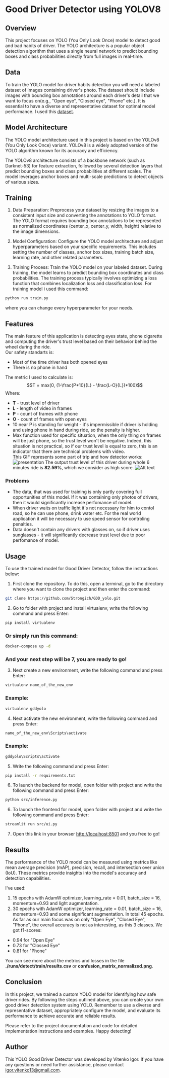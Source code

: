 # Good Driver Detector using YOLOV8 

## Overview
This project focuses on YOLO (You Only Look Once) model to detect good and bad habits of driver. The YOLO architecture is a popular object detection algorithm that uses a single neural network to predict bounding boxes and class probabilities directly from full images in real-time.

## Data
To train the YOLO model for driver habits detection you will need a 
labeled dataset of images containing driver's photo. The dataset should include images with bounding box annotations around each driver's detail that we want to focus on(e.g., "Open eye", "Closed eye", "Phone" etc.). It is essential to have a diverse and representative dataset for optimal model performance. I used this [dataset](https://www.kaggle.com/datasets/habbas11/dms-driver-monitoring-system).

## Model Architecture
The YOLO model architecture used in this project is based on the YOLOv8 (You Only Look Once) variant. YOLOv8 is a widely adopted version of the YOLO algorithm known for its accuracy and efficiency.

The YOLOv8 architecture consists of a backbone network (such as Darknet-53) for feature extraction, followed by several detection layers that predict bounding boxes and class probabilities at different scales. The model leverages anchor boxes and multi-scale predictions to detect objects of various sizes.
## Training 
1. Data Preparation: Preprocess your dataset by resizing the images to a consistent input size and converting the annotations to YOLO format. The YOLO format requires bounding box annotations to be represented as normalized coordinates (center_x, center_y, width, height) relative to the image dimensions.

2. Model Configuration: Configure the YOLO model architecture and adjust hyperparameters based on your specific requirements. This includes setting the number of classes, anchor box sizes, training batch size, learning rate, and other related parameters.

3. Training Process: Train the YOLO model on your labeled dataset. During training, the model learns to predict bounding box coordinates and class probabilities. The training process typically involves optimizing a loss function that combines localization loss and classification loss. For training model i used this command:
```bash
python run train.py
```
where you can change every hyperparameter for your needs. 
## Features
The main feature of this application is detecting eyes state, phone cigarette and computing the driver's trust level based on their behavior behind the wheel during the ride. \
Our safety standarts is:
* Most of the time driver has both opened eyes
* There is no phone in hand

The metric I used to calculate is: 
$$T = max(0, (1-\frac{P*10}{L} - \frac{L-O}{L})*100)$$ 
Where: 
* <b>T</b> - trust level of driver
* <b>L</b> - length of video in frames 
* <b>P</b> - count of frames with phone 
* <b>O</b> - count of frames with open eyes 
* 10 near P is standing for weight - it's impermissible if driver is holding and using phone in hand during ride, so the penalty is higher.
* Max function used for specific situation, when the only thing on frames will be just phone, so the trust level won't be negative. Indeed, this situation is not practical, so if our trust level is equal to zero, this is an indicator that there are technical problems with video. \
This GIF represents some part of trip and how detector works:
![presentation](presentation.gif)
The output trust level of this driver during whole 6 minutes ride is <b>82.59%</b>, which we consider as high score.
![Alt text](presentation_score.png)
### Problems
* The data, that was used for training is only partly covering full opportunities of this model. If it was containing only photos of drivers, then it would significantly increase perfomance of model.
* When driver waits on traffic light it's not necessary for him to contol road, so he can use phone, drink water etc. For the real world application it will be necessary to use speed sensor for controling penalties.
* Data doesn't contain any drivers with glasses on, so if driver uses sunglasses - it will significantly decrease trust level due to poor perfomance of model.

## Usage
To use the trained model for Good Driver Detector, follow the instructions below:
1. First clone the repository. To do this, open a terminal, go to the directory where you want to clone the project and then enter the command:
```bash
git clone https://github.com/Strongich/GDD_yolo.git
```
2. Go to folder with project and install virtualenv, write the following command and press Enter:
```bash
pip install virtualenv
```
### Or simply run this command:
```bash
docker-compose up -d
```
### And your next step will be 7, you are ready to go!

3. Next create a new environment, write the following command and press Enter:
```bash
virtualenv name_of_the_new_env
```
### Example:
```bash
virtualenv gddyolo
```
4. Next activate the new environment, write the following command and press Enter:
```bash
name_of_the_new_env\Scripts\activate
```
### Example:
```bash
gddyolo\Scripts\activate
```
5. Write the following command and press Enter:
 ```bash
pip install -r requirements.txt
```
6. To launch the backend for model, open folder with project and write the following command and press Enter:
```bash
python src/inference.py
```
6. To launch the frontend for model, open folder with project and write the following command and press Enter:
```bash
streamlit run src/ui.py
```
7. Open this link in your browser [http://localhost:8501](http://localhost:8501) and you free to go!

## Results
The performance of the YOLO model can be measured using metrics like mean average precision (mAP), precision, recall, and intersection over union (IoU). These metrics provide insights into the model's accuracy and detection capabilities.

I've used:
1. 15 epochs with AdamW optimizer, learning_rate = 0.01, batch_size = 16, momentum=0.93 and light augmentation.
2. 30 epochs with AdamW optimizer, learning_rate = 0.01, batch_size = 16, momentum=0.93 and some significant augmentation.
In total 45 epochs.
As far as our main focus was on only "Open Eye", "Closed Eye", "Phone", the overall accuracy is not as interesting, as this 3 classes. We got f1-scores:
* 0.94 for "Open Eye"
* 0.73 for "Clossed Eye"
* 0.81 for "Phone"

You can see more about the metrics and losses in the file <b>./runs/detect/train/results.csv</b> or <b>confusion_matrix_normalized.png</b>.

## Conclusion
In this project, we trained a custom YOLO model for identifying how safe driver rides. By following the steps outlined above, you can create your own good driver detection system using YOLO. Remember to use a diverse and representative dataset, appropriately configure the model, and evaluate its performance to achieve accurate and reliable results.

Please refer to the project documentation and code for detailed implementation instructions and examples. Happy detecting!

## Author
This YOLO Good Driver Detector was developed by Vitenko Igor. If you have any questions or need further assistance, please contact igor.vitenko13@gmail.com.

